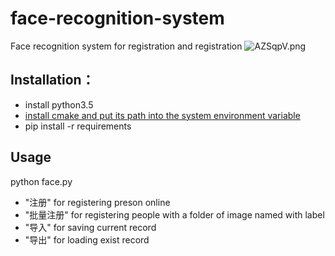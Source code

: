 # face-recognition-system
Face recognition system for registration and registration
![AZSqpV.png](https://s2.ax1x.com/2019/03/16/AZSqpV.png)

## Installation：
* install python3.5
* [install cmake and put its path into the system environment variable](https://blog.csdn.net/m0_37407756/article/details/79790417)
* pip install -r requirements

## Usage
python face.py
* "注册" for registering preson online
* "批量注册" for registering people with a folder of image named with label
* "导入" for saving current record
* "导出" for loading exist record




